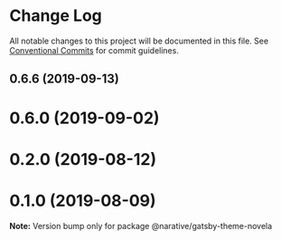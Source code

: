 # Change Log

All notable changes to this project will be documented in this file.
See [Conventional Commits](https://conventionalcommits.org) for commit guidelines.

## 0.6.6 (2019-09-13)



# 0.6.0 (2019-09-02)



# 0.2.0 (2019-08-12)



# 0.1.0 (2019-08-09)

**Note:** Version bump only for package @narative/gatsby-theme-novela
